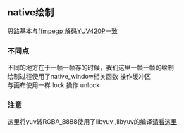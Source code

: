 ## native绘制
思路基本与[ffmpegp 解码YUV420P](https://github.com/TF27674569/FFmpegpDecode)一致<br/>

### **不同点**
不同的地方在于一帧一帧存的时候，我们这里一帧一帧的绘制<br/>
绘制过程使用了native_window相关函数 操作缓冲区<br/>
与画布使用一样 lock 操作 unlock <br/>

### **注意**
这里将yuv转RGBA_8888使用了libyuv ,libyuv的编译[请看这里](https://github.com/TF27674569/libyuv) <br/>
